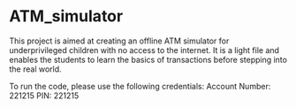 # ATM_simulator

This project is aimed at creating an offline ATM simulator for underprivileged children with no access to the internet. It is a light file and enables the students to learn the basics of transactions before stepping into the real world.

To run the code, please use the following credentials:
Account Number: 221215
PIN: 221215
